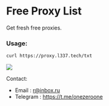 # Free Proxy List
Get fresh free proxies. 

### Usage:
```bash
curl https://proxy.l337.tech/txt
```

<img src="https://proxy.l337.tech/github.png">

Contact:  
* Email    : r@inbox.ru
* Telegram : https://t.me/onezeroone
